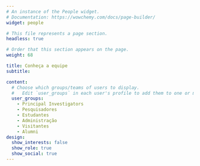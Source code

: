 ```yaml
---
# An instance of the People widget.
# Documentation: https://wowchemy.com/docs/page-builder/
widget: people

# This file represents a page section.
headless: true

# Order that this section appears on the page.
weight: 68

title: Conheça a equipe
subtitle:

content:
  # Choose which groups/teams of users to display.
  #   Edit `user_groups` in each user's profile to add them to one or more of these groups.
  user_groups:
    - Principal Investigators
    - Pesquisadores
    - Estudantes
    - Administração
    - Visitantes
    - Alumni
design:
  show_interests: false
  show_role: true
  show_social: true
---
```

